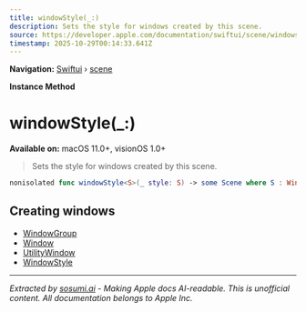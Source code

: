 ```yaml
---
title: windowStyle(_:)
description: Sets the style for windows created by this scene.
source: https://developer.apple.com/documentation/swiftui/scene/windowstyle(_:)
timestamp: 2025-10-29T00:14:33.641Z
---
```


**Navigation:** [Swiftui](/documentation/swiftui) › [scene](/documentation/swiftui/scene)

**Instance Method**

# windowStyle(_:)

**Available on:** macOS 11.0+, visionOS 1.0+

> Sets the style for windows created by this scene.

```swift
nonisolated func windowStyle<S>(_ style: S) -> some Scene where S : WindowStyle
```

## Creating windows

- [WindowGroup](/documentation/swiftui/windowgroup)
- [Window](/documentation/swiftui/window)
- [UtilityWindow](/documentation/swiftui/utilitywindow)
- [WindowStyle](/documentation/swiftui/windowstyle)

---

*Extracted by [sosumi.ai](https://sosumi.ai) - Making Apple docs AI-readable.*
*This is unofficial content. All documentation belongs to Apple Inc.*
